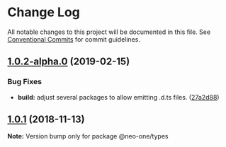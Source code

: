 # Change Log

All notable changes to this project will be documented in this file.
See [Conventional Commits](https://conventionalcommits.org) for commit guidelines.

## [1.0.2-alpha.0](https://github.com/neo-one-suite/neo-one/compare/@neo-one/types@1.0.1...@neo-one/types@1.0.2-alpha.0) (2019-02-15)


### Bug Fixes

* **build:** adjust several packages to allow emitting .d.ts files. ([27a2d88](https://github.com/neo-one-suite/neo-one/commit/27a2d88))





## [1.0.1](https://github.com/neo-one-suite/neo-one/compare/@neo-one/types@1.0.0...@neo-one/types@1.0.1) (2018-11-13)

**Note:** Version bump only for package @neo-one/types
